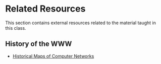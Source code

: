 # Related Resources 

This section contains external resources related to the material taught in this class.

## History of the WWW 

* [Historical Maps of Computer Networks](https://personalpages.manchester.ac.uk/staff/m.dodge/cybergeography/atlas/historical.html)

